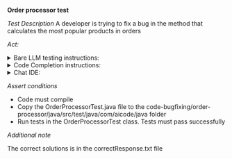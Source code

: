 **Order processor test**

*Test Description*
A developer is trying to fix a bug in the method that calculates the most popular products in orders

*Act:*

<details>
<summary>Bare LLM testing instructions:</summary>

- Open the prompt.txt file
- Copy a question located in the prompt.txt file to the chat window
- Submit the question
- Open the project code-bugfixing/order-processor/java
- Open the OrderProcessor class
- Change the calculateMostPopularProduct method to the suggested method

</details>
<details>
<summary>Code Completion instructions:</summary>

- Open the project code-bugfixing/order-processor/java 
- Open the Product class
- Open the OrderProcessor class
- Type after the calculateMostPopularProduct method:

```java
// Rewrite the calculateMostPopularProduct method to fix the bug
```

- Press ENTER
- Accept a sequence of suggestions using the TAB and ENTER keys
- Change the calculateMostPopularProduct method to the suggested method

</details>

<details>
<summary>Chat IDE:</summary>

- Open the project code-bugfixing/order-processor/java
- Open the Product class
- Open the OrderProcessor class
- Type in the chat window:

> Rewrite the calculateMostPopularProduct method to fix the bug

- Change the calculateMostPopularProduct method to the suggested method

</details>

*Assert conditions*

- Code must compile
- Copy the OrderProcessorTest.java file to the code-bugfixing/order-processor/java/src/test/java/com/aicode/java folder
- Run tests in the OrderProcessorTest class. Tests must pass successfully

*Additional note*

The correct solutions is in the correctResponse.txt file